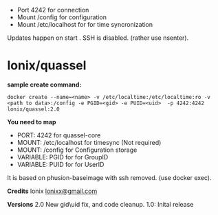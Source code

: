 

* Port 4242 for connection
* Mount /config for configuration
* Mount /etc/localhost for for time syncronization

Updates happen on start . SSH is disabled. (rather use nsenter).



# lonix/quassel


**sample create command:**
```
docker create --name=<name> -v /etc/localtime:/etc/localtime:ro -v <path to data>:/config -e PGID=<gid> -e PUID=<uid>  -p 4242:4242 lonix/quassel:2.0
```

**You need to map**
* PORT: 4242 for quassel-core
* MOUNT: /etc/localhost for timesync (Not required)
* MOUNT: /config for Configuration storage
* VARIABLE: PGID for for GroupID
* VARIABLE: PUID for for UserID

It is based on phusion-baseimage with ssh removed. (use docker exec).


**Credits**
lonix <lonixx@gmail.com>

**Versions**
2.0 New gid\uid fix, and code cleanup.
1.0: Inital release

